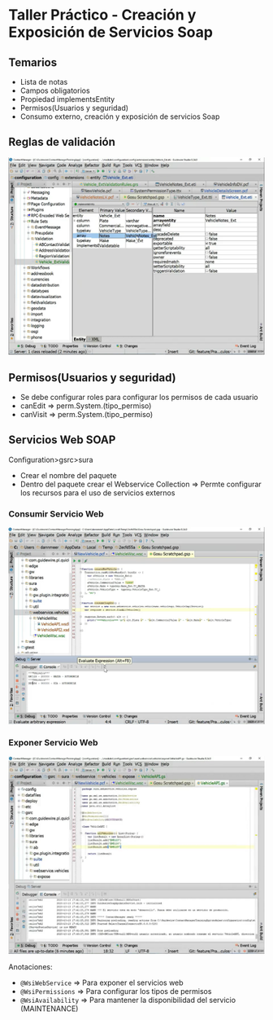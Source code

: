 # Taller Práctico - Creación y Exposición de Servicios Soap

## Temarios
- Lista de notas
- Campos obligatorios
- Propiedad implementsEntity
- Permisos(Usuarios y seguridad)
- Consumo externo, creación y exposición de servicios Soap

## Reglas de validación
![Reglas Validación](/Practice/imgs/reglas_validacion.png)

## Permisos(Usuarios y seguridad)
- Se debe configurar roles para configurar los permisos de cada usuario
- canEdit  => perm.System.(tipo_permiso)
- canVisit => perm.System.(tipo_permiso)

## Servicios Web SOAP
Configuration>gsrc>sura

- Crear el nombre del paquete
- Dentro del paquete crear el Webservice Collection => Permte configurar los recursos para el uso de servicios externos

### Consumir Servicio Web
![Consumir Servicio Web](/Practice/imgs/consumir_servicio_web.png)


### Exponer Servicio Web
![Exponer Servicio Web](/Practice/imgs/exponer_servicio_web.png)

Anotaciones:
- `@WsiWebService`   => Para exponer el servicios web
- `@WsiPermissions`  => Para configurar los tipos de permisos
- `@WsiAvailability` => Para mantener la disponibilidad del servicio (MAINTENANCE)